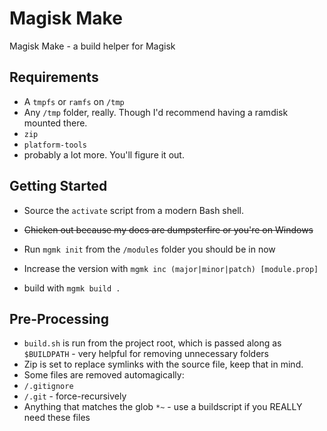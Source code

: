 # Magisk Make
Magisk Make - a build helper for Magisk

## Requirements
- A `tmpfs` or `ramfs` on `/tmp`
 - Any `/tmp` folder, really. Though I'd recommend having a ramdisk mounted there.
- `zip`
- `platform-tools`
- probably a lot more. You'll figure it out.

## Getting Started
- Source the `activate` script from a modern Bash shell.
- ~~Chicken out because my docs are dumpsterfire or you're on Windows~~
- Run `mgmk init` from the `/modules` folder you should be in now

- Increase the version with `mgmk inc (major|minor|patch) [module.prop]`
- build with `mgmk build .`

## Pre-Processing
- `build.sh` is run from the project root, which is passed along as `$BUILDPATH` - very helpful for removing unnecessary folders
- Zip is set to replace symlinks with the source file, keep that in mind.
- Some files are removed automagically:
 - `/.gitignore`
 - `/.git` - force-recursively
 - Anything that matches the glob `*~` - use a buildscript if you REALLY need these files
